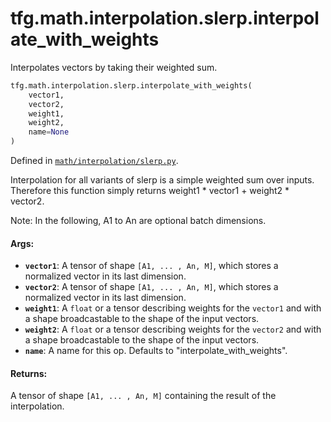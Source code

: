 <div itemscope itemtype="http://developers.google.com/ReferenceObject">
<meta itemprop="name" content="tfg.math.interpolation.slerp.interpolate_with_weights" />
<meta itemprop="path" content="Stable" />
</div>

# tfg.math.interpolation.slerp.interpolate_with_weights

Interpolates vectors by taking their weighted sum.

``` python
tfg.math.interpolation.slerp.interpolate_with_weights(
    vector1,
    vector2,
    weight1,
    weight2,
    name=None
)
```



Defined in [`math/interpolation/slerp.py`](https://cs.corp.google.com/#piper///depot/google3/third_party/py/tensorflow_graphics/math/interpolation/slerp.py).

<!-- Placeholder for "Used in" -->

Interpolation for all variants of slerp is a simple weighted sum over inputs.
Therefore this function simply returns weight1 * vector1 + weight2 * vector2.

Note:
  In the following, A1 to An are optional batch dimensions.

#### Args:

* <b>`vector1`</b>: A tensor of shape `[A1, ... , An, M]`, which stores a normalized
    vector in its last dimension.
* <b>`vector2`</b>: A tensor of shape `[A1, ... , An, M]`, which stores a normalized
    vector in its last dimension.
* <b>`weight1`</b>: A `float` or a tensor describing weights for the `vector1` and with
    a shape broadcastable to the shape of the input vectors.
* <b>`weight2`</b>: A `float` or a tensor describing weights for the `vector2` and with
    a shape broadcastable to the shape of the input vectors.
* <b>`name`</b>: A name for this op. Defaults to "interpolate_with_weights".


#### Returns:

A tensor of shape `[A1, ... , An, M]` containing the result of the
interpolation.